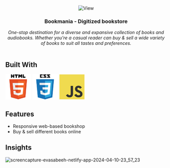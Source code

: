 <br/>
<p align="center">
  <img src="https://github.com/evasabeeh/evasabeeh.github.io/assets/97843501/7628db1c-7e91-40b5-bce6-4215bc56d9ab" alt="View" width="500" height="250"/> 
  <h3 align="center">Bookmania - Digitized bookstore</h3>

  <p align="center">
     <em>One-stop destination for a diverse and expansive collection of books and audiobooks. Whether you're a casual reader can buy & sell a wide variety of books to suit all tastes and preferences.</em>
    <br/>
    <br/>
  </p>
</p>

## Built With

<p>
<img src="https://raw.githubusercontent.com/devicons/devicon/master/icons/html5/html5-original-wordmark.svg" alt="html5" width="80" height="80"/> 
<img src="https://raw.githubusercontent.com/devicons/devicon/master/icons/css3/css3-original-wordmark.svg" alt="css3" width="80" height="80"/>
<img src="https://raw.githubusercontent.com/devicons/devicon/master/icons/javascript/javascript-original.svg" alt="javascript" width="80" height="80"/>
</p>

## Features

- Responsive web-based bookshop
- Buy & sell different books online

## Insights

![screencapture-evasabeeh-netlify-app-2024-04-10-23_57_23](https://github.com/evasabeeh/evasabeeh.github.io/assets/97843501/ff9cb7d2-6cee-4f74-af8d-fa1dcad82cc1)
